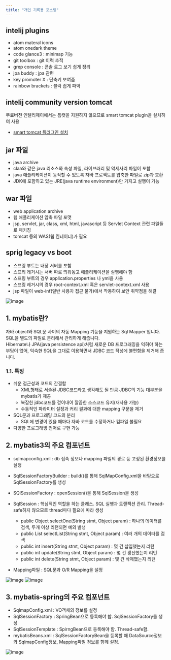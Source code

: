 ```yaml
---
title: "개인 기록용 포스팅"
---
```


## intelij plugins
- atom materal icons
- atom onedark theme
- code glance3 : minimap 기능
- git toolbox : git 이력 추적
- grep console : 콘솔 로그 보기 쉽게 정리
- jpa buddy : jpa 관련
- key promoter X : 단축키 보여줌
- rainbow brackets : 블락 쉽게 파악

## intelij community version tomcat
무료버전 인텔리제이에서는 톰캣을 지원하지 않으므로 smart tomcat plugin을 설치하여 사용
- [smart tomcat 플러그인 설치](https://velog.io/@youjung/Intellij-IDEA-Community-Edition%EC%97%90%EC%84%9C-Tomcat-%EC%82%AC%EC%9A%A9%ED%95%98%EA%B8%B0)

## jar 파일
- java archive
- claa와 같은 java 리소스와 속성 파일, 라이브러리 및 악세사리 파일이 포함
- java 애플리케이션이 동작할 수 있도록 자바 프로젝트를 압축한 파일로 zip과 호환
- JDK에 포함하고 있는 JRE(java runtime environment)만 가지고 실행이 가능

## war 파일
- web application archive
- 웹 애플리케이션 압축 파일 포맷
- jsp, servlet, jar, class, xml, html, javascript 등 Servlet Context 관련 파일들로 패키징
- tomcat 등의 WAS(웹 컨테이너)가 필요

## sprig legacy vs boot
- 스프링 부트는 내장 서버를 포함
- 스프리 레거시는 서버 따로 띄워놓고 애플리케이션을 실행해야 함
- 스프링 부트의 경우 application.properties 나 yml을 사용
- 스프링 레거시의 경우 root-context.xml 혹은 servlet-context.xml 사용
- jsp 파일이 web-inf(일반 사용자 접근 불가)에서 작동하여 보안 취약점을 해결

![image](https://user-images.githubusercontent.com/78904413/173358936-f50a7b50-a465-45dd-abb8-e3559253471e.png)

## 1. mybatis란?
자바 object와 SQL문 사이의 자동 Mapping 기능을 지원하는 Sql Mapper 입니다. SQL을 별도의 파일로 분리해서 관리하게 해줍니다.  
Hibernate나 JPA(java persistence api)처럼 새로운 DB 프로그래밍을 익혀야 하는 부담이 없어, 익숙한 SQL을 그대로 이용하면서 JDBC 코드 작성에 불편함을 제거해 줍니다.  

### 1.1. 특징
- 쉬운 접근성과 코드의 간결함
  - XML형태로 서술된 JDBC코드라고 생각해도 될 만큼 JDBC의 기능 대부분을 mybatis가 제공
  - 복잡한 jdbc코드를 걷어내어 깔끔한 소스코드 유지(재사용 가능)
  - 수동적인 파라미터 설정과 커리 결과에 대한 mapping 구문을 제거
- SQL문과 프로그래밍 코드의 분리
  - SQL에 변경이 있을 때마다 자바 코드를 수정하거나 컴파일 불필요
- 다양한 프로그래밍 언어로 구현 가능

## 2. mybatis3의 주요 컴포넌트
- sqlmapconfig.xml : db 접속 정보나 mapping 파일의 경로 등 고정된 환경정보를 설정
- SqlSessionFactoryBuilder : build()를 통해 SqlMapConfig.xml을 바탕으로 SqlSessionFactory를 생성
- SQlSessionFactory : openSession()을 통해 SqlSession을 생성
- SqlSession : 핵심적인 역할을 하는 클래스. SQL 실행과 트랜잭션 관리. Thread-safe하지 않으므로 thread마다 필요에 따라 생성
  - public Object selectOne(String stmt, Object param) : 하나의 데이터를 검색, 두개 이상 리턴되면 예외 발생
  - public List selectList(String stmt, Object param) : 여러 개의 데이터를 검색
  - public int insert(String stmt, Object param) : 몇 건 삽입했는지 리턴
  - public int update(String stmt, Object param) : 몇 건 갱신했는지 리턴
  - public int delete(String stmt, Object param) : 몇 건 삭제했는지 리턴

- Mapping파일 : SQL문과 O/R Mapping을 설정

![image](https://user-images.githubusercontent.com/78904413/173473751-07329c0d-73ce-4ea4-a0fa-c0bd1fcfb0ca.png)
![image](https://user-images.githubusercontent.com/78904413/173473800-6814c063-a5bb-4425-9f73-4142d935938b.png)

## 3. mybatis-spring의 주요 컴포넌트
- SqlmapConfig.xml : VO객체의 정보를 설정
- SqlSessionFactory : SpringBean으로 등록해야 함. SqlSessionFactory를 생성
- SqlSessionTemplate : SpirngBean으로 등록해야 함. Thread-safe함.
- mybatisBeans.xml : SqlSessionFactoryBean을 등록할 때 DataSource정보와 SqlmapConfig정보, Mapping파일 정보를 함께 설정.

![image](https://user-images.githubusercontent.com/78904413/173474045-288fa251-bdd3-4674-a5cf-e792aff953a8.png)

